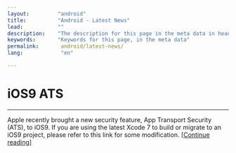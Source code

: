 ```yaml
---
layout:         "android"
title:          "Android - Latest News"
lead:           ""
description:    "The description for this page in the meta data in header."
keywords:       "Keywords for this page, in the meta data"
permalink:       android/latest-news/
lang:            "en"

---
```

# iOS9 ATS
---
Apple recently brought a new security feature, App Transport Security (ATS), to iOS9. If you are using the latest Xcode 7 to build or migrate to an iOS9 project, please refer to this link for some modification. [[Continue reading]({{site.baseurl}}/ios/latest-news/ios9ats/)]
